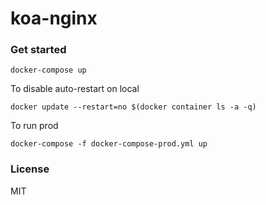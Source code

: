 # koa-nginx

### Get started

```
docker-compose up
```

To disable auto-restart on local

```
docker update --restart=no $(docker container ls -a -q)
```

To run prod

```
docker-compose -f docker-compose-prod.yml up
```

### License

MIT
